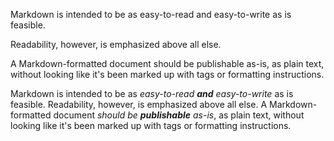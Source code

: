 Markdown is intended to be as easy-to-read and easy-to-write as is feasible.

Readability, however, is emphasized above all else.

A Markdown-formatted document should be publishable as-is, as plain text, without looking like it's
been marked up with tags or formatting instructions.

Markdown is intended to be as _easy-to-read **and** easy-to-write_ as is feasible. Readability,
however, is emphasized above all else. A Markdown-formatted document _should be **publishable**
as-is_, as plain text, without looking like it's been marked up with tags or formatting
instructions.
